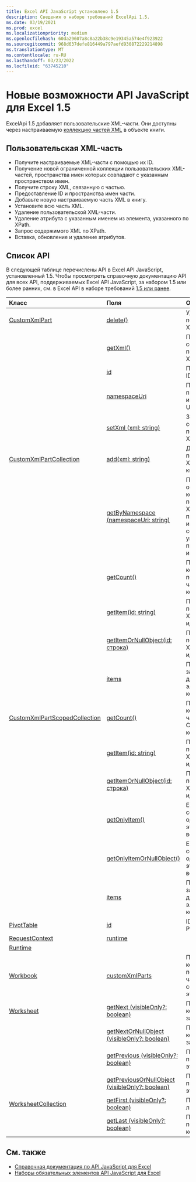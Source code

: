 ```yaml
---
title: Excel API JavaScript установлено 1.5
description: Сведения о наборе требований ExcelApi 1.5.
ms.date: 03/19/2021
ms.prod: excel
ms.localizationpriority: medium
ms.openlocfilehash: 60da29607a8c8a22b38c9e19345a574e4f923922
ms.sourcegitcommit: 968d637defe816449a797aefd930872229214898
ms.translationtype: MT
ms.contentlocale: ru-RU
ms.lasthandoff: 03/23/2022
ms.locfileid: "63745210"
---
```

# <a name="whats-new-in-excel-javascript-api-15"></a>Новые возможности API JavaScript для Excel 1.5

ExcelApi 1.5 добавляет пользовательские XML-части. Они доступны через настраиваемую [коллекцию частей XML](/javascript/api/excel/excel.workbook#excel-excel-workbook-customxmlparts-member) в объекте книги.

## <a name="custom-xml-part"></a>Пользовательская XML-часть

* Получите настраиваемые XML-части с помощью их ID.
* Получение новой ограниченной коллекции пользовательских XML-частей, пространства имен которых совпадают с указанным пространством имен.
* Получите строку XML, связанную с частью.
* Предоставление ID и пространства имен части.
* Добавьте новую настраиваемую часть XML в книгу.
* Установите всю часть XML.
* Удаление пользовательской XML-части.
* Удаление атрибута с указанным именем из элемента, указанного по XPath.
* Запрос содержимого XML по XPath.
* Вставка, обновление и удаление атрибутов.

## <a name="api-list"></a>Список API

В следующей таблице перечислены API в Excel API JavaScript, установленный 1.5. Чтобы просмотреть справочную документацию API для всех API, поддерживаемых Excel API JavaScript, за набором 1.5 или более ранних, см. в Excel API в наборе требований [1.5 или ранее](/javascript/api/excel?view=excel-js-1.5&preserve-view=true).

| Класс | Поля | Описание |
|:---|:---|:---|
|[CustomXmlPart](/javascript/api/excel/excel.customxmlpart)|[delete()](/javascript/api/excel/excel.customxmlpart#excel-excel-customxmlpart-delete-member(1))|Удаляет пользовательскую XML-часть.|
||[getXml()](/javascript/api/excel/excel.customxmlpart#excel-excel-customxmlpart-getxml-member(1))|Получает полное содержимое пользовательской XML-части.|
||[id](/javascript/api/excel/excel.customxmlpart#excel-excel-customxmlpart-id-member)|Пользовательский ID части XML.|
||[namespaceUri](/javascript/api/excel/excel.customxmlpart#excel-excel-customxmlpart-namespaceuri-member)|Пользовательское пространство имен XML-части URI.|
||[setXml (xml: string)](/javascript/api/excel/excel.customxmlpart#excel-excel-customxmlpart-setxml-member(1))|Задает полное содержимое пользовательской XML-части.|
|[CustomXmlPartCollection](/javascript/api/excel/excel.customxmlpartcollection)|[add(xml: string)](/javascript/api/excel/excel.customxmlpartcollection#excel-excel-customxmlpartcollection-add-member(1))|Добавляет новую пользовательскую XML-часть в книгу.|
||[getByNamespace (namespaceUri: string)](/javascript/api/excel/excel.customxmlpartcollection#excel-excel-customxmlpartcollection-getbynamespace-member(1))|Получает новую ограниченную коллекцию пользовательских XML-частей, пространства имен которых совпадают с указанным пространством имен.|
||[getCount()](/javascript/api/excel/excel.customxmlpartcollection#excel-excel-customxmlpartcollection-getcount-member(1))|Получает количество пользовательских частей XML в коллекции.|
||[getItem(id: string)](/javascript/api/excel/excel.customxmlpartcollection#excel-excel-customxmlpartcollection-getitem-member(1))|Получает пользовательскую XML-часть по идентификатору.|
||[getItemOrNullObject(id: строка)](/javascript/api/excel/excel.customxmlpartcollection#excel-excel-customxmlpartcollection-getitemornullobject-member(1))|Получает пользовательскую XML-часть по идентификатору.|
||[items](/javascript/api/excel/excel.customxmlpartcollection#excel-excel-customxmlpartcollection-items-member)|Получает загруженные дочерние элементы в этой коллекции.|
|[CustomXmlPartScopedCollection](/javascript/api/excel/excel.customxmlpartscopedcollection)|[getCount()](/javascript/api/excel/excel.customxmlpartscopedcollection#excel-excel-customxmlpartscopedcollection-getcount-member(1))|Получает количество частей CustomXML в этой коллекции.|
||[getItem(id: string)](/javascript/api/excel/excel.customxmlpartscopedcollection#excel-excel-customxmlpartscopedcollection-getitem-member(1))|Получает пользовательскую XML-часть по идентификатору.|
||[getItemOrNullObject(id: строка)](/javascript/api/excel/excel.customxmlpartscopedcollection#excel-excel-customxmlpartscopedcollection-getitemornullobject-member(1))|Получает пользовательскую XML-часть по идентификатору.|
||[getOnlyItem()](/javascript/api/excel/excel.customxmlpartscopedcollection#excel-excel-customxmlpartscopedcollection-getonlyitem-member(1))|Если коллекция содержит ровно один элемент, этот метод возвращает его.|
||[getOnlyItemOrNullObject()](/javascript/api/excel/excel.customxmlpartscopedcollection#excel-excel-customxmlpartscopedcollection-getonlyitemornullobject-member(1))|Если коллекция содержит ровно один элемент, этот метод возвращает его.|
||[items](/javascript/api/excel/excel.customxmlpartscopedcollection#excel-excel-customxmlpartscopedcollection-items-member)|Получает загруженные дочерние элементы в этой коллекции.|
|[PivotTable](/javascript/api/excel/excel.pivottable)|[id](/javascript/api/excel/excel.pivottable#excel-excel-pivottable-id-member)|ID of the PivotTable.|
|[RequestContext](/javascript/api/excel/excel.requestcontext)|[runtime](/javascript/api/excel/excel.requestcontext#excel-excel-requestcontext-runtime-member)||
|[Runtime](/javascript/api/excel/excel.runtime)|||
|[Workbook](/javascript/api/excel/excel.workbook)|[customXmlParts](/javascript/api/excel/excel.workbook#excel-excel-workbook-customxmlparts-member)|Представляет коллекцию пользовательских частей XML, содержащихся в этой книге.|
|[Worksheet](/javascript/api/excel/excel.worksheet)|[getNext (visibleOnly?: boolean)](/javascript/api/excel/excel.worksheet#excel-excel-worksheet-getnext-member(1))|Получает таблицу, которая следует за этим.|
||[getNextOrNullObject (visibleOnly?: boolean)](/javascript/api/excel/excel.worksheet#excel-excel-worksheet-getnextornullobject-member(1))|Получает таблицу, которая следует за этим.|
||[getPrevious (visibleOnly?: boolean)](/javascript/api/excel/excel.worksheet#excel-excel-worksheet-getprevious-member(1))|Получает таблицу, предшествующего этому.|
||[getPreviousOrNullObject (visibleOnly?: boolean)](/javascript/api/excel/excel.worksheet#excel-excel-worksheet-getpreviousornullobject-member(1))|Получает таблицу, предшествующего этому.|
|[WorksheetCollection](/javascript/api/excel/excel.worksheetcollection)|[getFirst (visibleOnly?: boolean)](/javascript/api/excel/excel.worksheetcollection#excel-excel-worksheetcollection-getfirst-member(1))|Получает первый лист в коллекции.|
||[getLast (visibleOnly?: boolean)](/javascript/api/excel/excel.worksheetcollection#excel-excel-worksheetcollection-getlast-member(1))|Получает последний лист в коллекции.|

## <a name="see-also"></a>См. также

* [Справочная документация по API JavaScript для Excel](/javascript/api/excel?view=excel-js-1.5&preserve-view=true)
* [Наборы обязательных элементов API JavaScript для Excel](excel-api-requirement-sets.md)
